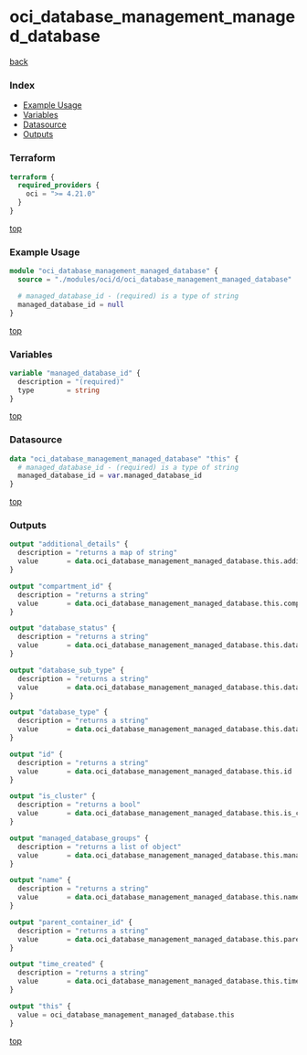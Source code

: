 # oci_database_management_managed_database

[back](../oci.md)

### Index

- [Example Usage](#example-usage)
- [Variables](#variables)
- [Datasource](#datasource)
- [Outputs](#outputs)

### Terraform

```terraform
terraform {
  required_providers {
    oci = ">= 4.21.0"
  }
}
```

[top](#index)

### Example Usage

```terraform
module "oci_database_management_managed_database" {
  source = "./modules/oci/d/oci_database_management_managed_database"

  # managed_database_id - (required) is a type of string
  managed_database_id = null
}
```

[top](#index)

### Variables

```terraform
variable "managed_database_id" {
  description = "(required)"
  type        = string
}
```

[top](#index)

### Datasource

```terraform
data "oci_database_management_managed_database" "this" {
  # managed_database_id - (required) is a type of string
  managed_database_id = var.managed_database_id
}
```

[top](#index)

### Outputs

```terraform
output "additional_details" {
  description = "returns a map of string"
  value       = data.oci_database_management_managed_database.this.additional_details
}

output "compartment_id" {
  description = "returns a string"
  value       = data.oci_database_management_managed_database.this.compartment_id
}

output "database_status" {
  description = "returns a string"
  value       = data.oci_database_management_managed_database.this.database_status
}

output "database_sub_type" {
  description = "returns a string"
  value       = data.oci_database_management_managed_database.this.database_sub_type
}

output "database_type" {
  description = "returns a string"
  value       = data.oci_database_management_managed_database.this.database_type
}

output "id" {
  description = "returns a string"
  value       = data.oci_database_management_managed_database.this.id
}

output "is_cluster" {
  description = "returns a bool"
  value       = data.oci_database_management_managed_database.this.is_cluster
}

output "managed_database_groups" {
  description = "returns a list of object"
  value       = data.oci_database_management_managed_database.this.managed_database_groups
}

output "name" {
  description = "returns a string"
  value       = data.oci_database_management_managed_database.this.name
}

output "parent_container_id" {
  description = "returns a string"
  value       = data.oci_database_management_managed_database.this.parent_container_id
}

output "time_created" {
  description = "returns a string"
  value       = data.oci_database_management_managed_database.this.time_created
}

output "this" {
  value = oci_database_management_managed_database.this
}
```

[top](#index)